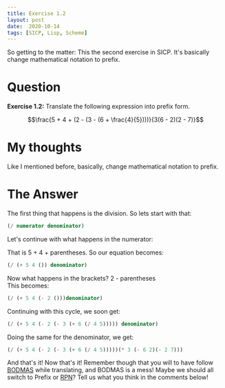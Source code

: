 ```yaml
---
title: Exercise 1.2
layout: post
date:  2020-10-14
tags: [SICP, Lisp, Scheme]
---
```


So getting to the matter: This the second exercise in SICP.
It's basically change mathematical notation to prefix.

# Question

**Exercise 1.2:** Translate the following expression into prefix form.

$$\frac{5 + 4 + (2 - (3 - (6 + \frac{4}{5})))}{3(6 - 2)(2 - 7)}$$

# My thoughts

Like I mentioned before, basically, change mathematical notation to prefix.

# The Answer

The first thing that happens is the division. So lets start with that:

```scheme
(/ numerator denominator)
```

Let's continue with what happens in the numerator:

That is 5 + 4 + parentheses. So our equation becomes:

```scheme
(/ (+ 5 4 ()) denominator)
```

Now what happens in the brackets? 2 - parentheses  
This becomes:

```scheme 
(/ (+ 5 4 (- 2 ()))denominator)
```

Continuing with this cycle, we soon get:

```scheme
(/ (+ 5 4 (- 2 (- 3 (+ 6 (/ 4 5))))) denominator)
```

Doing the same for the denominator, we get:

```scheme
(/ (+ 5 4 (- 2 (- 3 (+ 6 (/ 4 5)))))(* 3 (- 6 2)(- 2 7)))
```

And that's it! Now that's it! Remember though that you will to have follow
[BODMAS](https://en.wikipedia.org/wiki/Order_of_operations) while translating, and BODMAS is a 
mess! Maybe we should all switch to Prefix or [RPN](https://en.wikipedia.org/wiki/Reverse_Polish_notation)?
Tell us what you think in the comments below!
